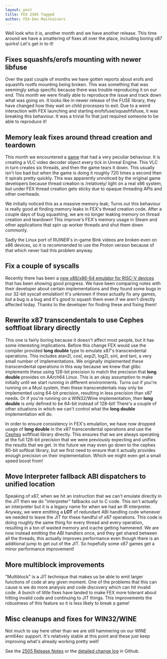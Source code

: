 ```yaml
---
layout: post
title: FEX 2505 Tagged
author: FEX-Emu Maintainers
---
```


Well look who it is, another month and we have another release. This time around we have a smattering of fixes all over the place, including boring
x87 quirks! Let's get in to it!

## Fixes squashfs/erofs mounting with newer libfuse
Over the past couple of months we have gotten reports about erofs and squashfs rootfs mounting being broken. This was something that was seemingly
setup specific because there was trouble reproducing it on our end. This month we were finally able to reproduce the issue and track down what was
going on. It looks like in newer release of the FUSE library, they have changed how they wait on child processes to exit. Due to a weird interaction
with FEX launching and starting erofsfuse/squashfsfuse, it was breaking this behaviour. It was a trivial fix that just required someone to be able to
reproduce it!

## Memory leak fixes around thread creation and teardown
This month we encountered a [game](https://store.steampowered.com/agecheck/app/464060/) that had a very peculiar behaviour. It is creating a VLC video
decoder object every tick in Unreal Engine. This VLC in turn creates six threads, and then the game tears it down. This usually isn't too bad but when
the game is doing it roughly 720 times a second then it spirals pretty quickly. This was apparently unnoticed by the original game developers because
thread creation is /relatively/ light on a real x86 system, but under FEX thread creation gets sticky due to opaque threading APIs and other
overheads.

We initially noticed this as a massive memory leak; Turns out this behaviour is really good at finding memory leaks in FEX's thread creation code.
After a couple days of bug squashing, we are no longer leaking memory on thread creation and teardown! This improve's FEX's memory usage in Steam and
other applications that spin up worker threads and shut them down commonly.

Sadly the Linux port of RUINER's in-game Bink videos are broken even on x86 devices, so it is recommended to use the Proton version because of that
which never had this problem anyway.

## Fix a couple of syscalls
Recently there has been a [new x86/x86-64 emulator for RISC-V devices](https://felix86.com/) that has been showing good progress. We have been
comparing notes with their developer about certain implementations and they found some bugs in our 32-bit syscall emulation! It's unknown if these
actually fix any games, but a bug is a bug and it's good to squash them even if we aren't directly affected today. Thanks to the developer for finding
these and fixing them!

## Rewrite x87 transcendentals to use Cephes softfloat library directly
This one is fairly boring because it doesn't affect most people, but it has some interesting implications. Before this change FEX would use the
compiler provided **long double** type to emulate x87's transcendental operations. This includes atan2l, cosl, exp2l, log2l, sinl, and tanl, a very
small number of implementations. We originally implemented these transcendental operations in this way because we knew that glibc implements these
using 128-bit precision to match the precision that **long double** provides on AArch64 Linux. This is an okay assumption to make initially until we
start running in different environments. Turns out if you're running on a Musl system, then these transcendentals may only be implemented using 64-bit
precision, resulting in less precision than x87 needs. Or if you're running on a WIN32/Wine implementation, then **long double** is only defined to be
64-bit instead of 128-bit! There's a couple of other situations in which we can't control what the **long double** implementation will do.

In order to ensure consistency in FEX's emulation, we have now dropped usage of **long double** in the x87 transcendental operations and use the
[Cephes](https://www.netlib.org/cephes/) softfloat library directly. This ensures that we are always operating at the full 128-bit precision that we
were previously expecting and unifies the results that we get. In the future we may even go down to the cephes 80-bit softloat library, but we first
need to ensure that it actually provides enough precision on their implementation. Which we might even get a small speed boost from!

## Move Interpreter fallback ABI dispatchers to unified location
Speaking of x87, when we hit an instruction that we can't emulate directly in the JIT then we do "interpreter" fallbacks out to C code. This isn't
actually an interpreter but it is a legacy name for when we had an IR interpreter. Anyway, we were emitting a **LOT** of redundant ABI handling code
whenever we needed to leave the JIT for these handful of x87 operations. This code is doing roughly the same thing for every thread and every
operation, resulting in a ton of wasted memory and icache getting hammered. We are now instead emitting the ABI handlers once, and they get shared
between all the threads, this actually improves performance even though there is an additional jump to get out of the JIT. So hopefully some x87 games
get a minor performance improvement!

## More multiblock improvements
"Multiblock" is a JIT technique that makes us be able to emit larger functions of code at any given moment. One of the problems that this can cause is
we do more analysis and code discovery which can hit invalid code. A bunch of little fixes have landed to make FEX more tolerant about hitting invalid
code and continuing to JIT things. This improvements the robustness of this feature so it is less likely to break a game!

## Misc cleanups and fixes for WIN32/WINE
Not much to say here other than we are still hammering on our WINE arm64ec support. It's relatively stable at this point and these just keep improving
what's already working pretty well!

See the [2505 Release Notes](https://github.com/FEX-Emu/FEX/releases/tag/FEX-2505) or the [detailed change log](https://github.com/FEX-Emu/FEX/compare/FEX-2505...FEX-2505) in Github.
